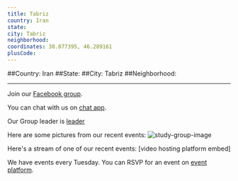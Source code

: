 ```yaml
---
title: Tabriz
country: Iran
state: 
city: Tabriz
neighborhood: 
coordinates: 38.077395, 46.289161
plusCode:
---
```


##Country: Iran
##State: 
##City: Tabriz
##Neighborhood: 
*****
Join our [Facebook group](https://www.facebook.com/groups/free.code.camp.tabriz).

You can chat with us on [chat app]().

Our Group leader is [leader]()

Here are some pictures from our recent events:
![study-group-image]()

Here's a stream of one of our recent events:
[video hosting platform embed]

We have events every Tuesday. You can RSVP for an event on [event platform]().
